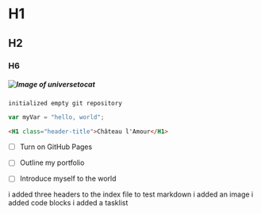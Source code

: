 # H1
## H2
### H6
##### ![Image of universetocat](https://octodex.github.com/universetocat/)

```$ git init
initialized empty git repository
```

```javascript
var myVar = "hello, world";
```

```html
<H1 class="header-title">Château l'Amour</H1>
```

- [ ] Turn on GitHub Pages
- [ ] Outline my portfolio
- [ ] Introduce myself to the world






i added three headers to the index file to test markdown
i added an image
i added code blocks
i added a tasklist
